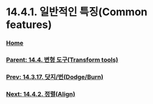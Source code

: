 # 14.4.1. 일반적인 특징(Common features)

### [Home](./00-home.md)
### [Parent: 14.4. 변형 도구(Transform tools)](./14-04-00-transform-tools.md)
### [Prev: 14.3.17. 닷지/번(Dodge/Burn)](./14-03-17-00-dodge-burn.md)
### [Next: 14.4.2. 정렬(Align)](./14-04-02-align.md)
